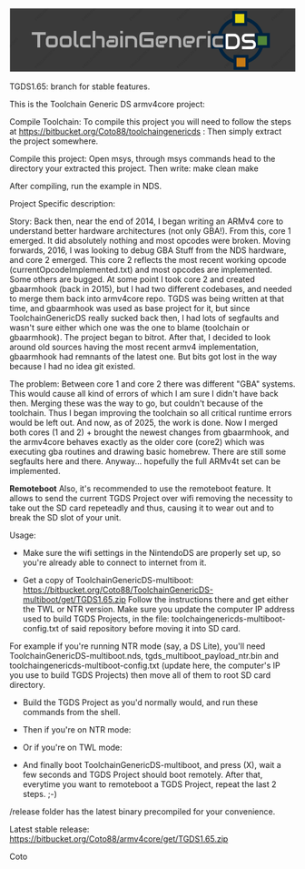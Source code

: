 ![ToolchainGenericDS](img/TGDS-Logo.png)

TGDS1.65: branch for stable features.

This is the Toolchain Generic DS armv4core project:

Compile Toolchain: To compile this project you will need to follow the steps at https://bitbucket.org/Coto88/toolchaingenericds : Then simply extract the project somewhere.

Compile this project: Open msys, through msys commands head to the directory your extracted this project. Then write: make clean make

After compiling, run the example in NDS.

Project Specific description:

Story:
Back then, near the end of 2014, I began writing an ARMv4 core to understand better hardware architectures (not only GBA!). From this, core 1 emerged. It did absolutely nothing and most opcodes were broken.
Moving forwards, 2016, I was looking to debug GBA Stuff from the NDS hardware, and core 2 emerged. This core 2 reflects the most recent working opcode (currentOpcodeImplemented.txt) and most opcodes are implemented. Some others are bugged.
At some point I took core 2 and created gbaarmhook (back in 2015), but I had two different codebases, and needed to merge them back into armv4core repo. TGDS was being written at that time, and gbaarmhook was used as base project for it, 
but since ToolchainGenericDS really sucked back then, I had lots of segfaults and wasn't sure either which one was the one to blame (toolchain or gbaarmhook).
The project began to bitrot. After that, I decided to look around old sources having the most recent armv4 implementation, gbaarmhook had remnants of the latest one. But bits got lost in the way because I had no idea git existed.  

The problem: Between core 1 and core 2 there was different "GBA" systems. This would cause all kind of errors of which I am sure I didn't have back then.
Merging these was the way to go, but couldn't because of the toolchain. Thus I began improving the toolchain so all critical runtime errors would be left out. And now, as of 2025, the work is done.
Now I merged both cores (1 and 2) + brought the newest changes from gbaarmhook, and the armv4core behaves exactly as the older core (core2) which was executing gba routines and drawing basic homebrew.
There are still some segfaults here and there. Anyway... hopefully the full ARMv4t set can be implemented.


____Remoteboot____
Also, it's recommended to use the remoteboot feature. It allows to send the current TGDS Project over wifi removing the necessity
to take out the SD card repeteadly and thus, causing it to wear out and to break the SD slot of your unit.

Usage:
- Make sure the wifi settings in the NintendoDS are properly set up, so you're already able to connect to internet from it.

- Get a copy of ToolchainGenericDS-multiboot: https://bitbucket.org/Coto88/ToolchainGenericDS-multiboot/get/TGDS1.65.zip
Follow the instructions there and get either the TWL or NTR version. Make sure you update the computer IP address used to build TGDS Projects, 
in the file: toolchaingenericds-multiboot-config.txt of said repository before moving it into SD card.

For example if you're running NTR mode (say, a DS Lite), you'll need ToolchainGenericDS-multiboot.nds, tgds_multiboot_payload_ntr.bin
and toolchaingenericds-multiboot-config.txt (update here, the computer's IP you use to build TGDS Projects) then move all of them to root SD card directory.

- Build the TGDS Project as you'd normally would, and run these commands from the shell.
<make clean>
<make>

- Then if you're on NTR mode:
<remoteboot ntr_mode computer_ip_address>

- Or if you're on TWL mode:
<remoteboot twl_mode computer_ip_address>

- And finally boot ToolchainGenericDS-multiboot, and press (X), wait a few seconds and TGDS Project should boot remotely.
  After that, everytime you want to remoteboot a TGDS Project, repeat the last 2 steps. ;-)



/release folder has the latest binary precompiled for your convenience.

Latest stable release:
https://bitbucket.org/Coto88/armv4core/get/TGDS1.65.zip

Coto


